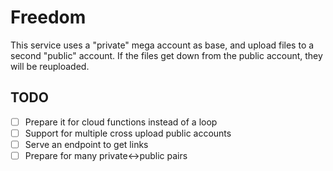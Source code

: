 # Freedom

This service uses a "private" mega account as base, and upload files to a second "public" account. If the files get down from the public account, they will be reuploaded.

## TODO
- [ ] Prepare it for cloud functions instead of a loop
- [ ] Support for multiple cross upload public accounts
- [ ] Serve an endpoint to get links
- [ ] Prepare for many private<->public pairs